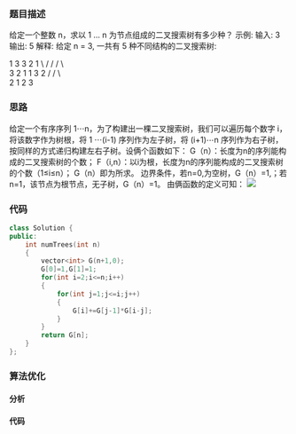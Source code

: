 ### 题目描述

给定一个整数 n，求以 1 ... n 为节点组成的二叉搜索树有多少种？
示例:
输入: 3
输出: 5
解释:
给定 n = 3, 一共有 5 种不同结构的二叉搜索树:

   1         3     3       2       1
    \       /      /         / \       \
     3     2     1       1   3       2
    /     /        \                        \
   2     1         2                        3

### 思路

给定一个有序序列 1⋯n，为了构建出一棵二叉搜索树，我们可以遍历每个数字 i，将该数字作为树根，将 1 ⋯(i-1) 序列作为左子树，将 (i+1)⋯n 序列作为右子树，按同样的方式递归构建左右子树。设俩个函数如下：
G（n）：长度为n的序列能构成的二叉搜索树的个数；
F（i,n）：以i为根，长度为n的序列能构成的二叉搜索树的个数（1≤i≤n）；
G（n）即为所求。
边界条件，若n=0,为空树，G（n）=1,；若n=1，该节点为根节点，无子树，G（n）=1。
由俩函数的定义可知：
![](F:\GitHub\Leetcode\动态规划\96.不同的二叉搜索树.png)

### 代码

```c++
class Solution {
public:
    int numTrees(int n) 
    {
        vector<int> G(n+1,0);
        G[0]=1,G[1]=1;
        for(int i=2;i<=n;i++)
        {
            for(int j=1;j<=i;j++)
            {
                G[i]+=G[j-1]*G[i-j];
            }
        }
        return G[n];
    }
};
```

### 算法优化

#### 分析

#### 代码

```c++

```

